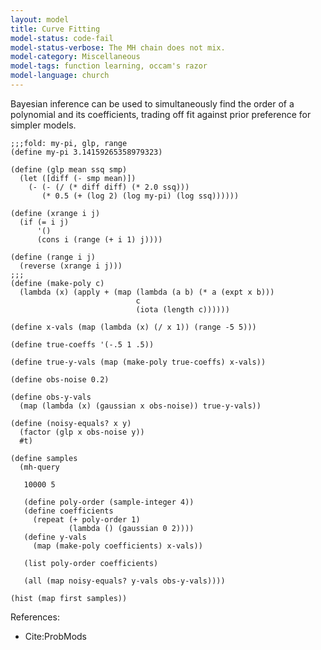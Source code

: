 ```yaml
---
layout: model
title: Curve Fitting
model-status: code-fail
model-status-verbose: The MH chain does not mix.
model-category: Miscellaneous
model-tags: function learning, occam's razor
model-language: church
---
```


Bayesian inference can be used to simultaneously find the order of
a polynomial and its coefficients, trading off fit against prior
preference for simpler models.

    ;;;fold: my-pi, glp, range
    (define my-pi 3.14159265358979323)
    
    (define (glp mean ssq smp)
      (let ([diff (- smp mean)])
        (- (- (/ (* diff diff) (* 2.0 ssq)))
           (* 0.5 (+ (log 2) (log my-pi) (log ssq))))))
    
    (define (xrange i j)
      (if (= i j)
          '()
          (cons i (range (+ i 1) j))))
    
    (define (range i j)
      (reverse (xrange i j)))
    ;;;
    (define (make-poly c)
      (lambda (x) (apply + (map (lambda (a b) (* a (expt x b)))
                                c
                                (iota (length c))))))
    
    (define x-vals (map (lambda (x) (/ x 1)) (range -5 5)))
    
    (define true-coeffs '(-.5 1 .5))
    
    (define true-y-vals (map (make-poly true-coeffs) x-vals))
    
    (define obs-noise 0.2)
    
    (define obs-y-vals
      (map (lambda (x) (gaussian x obs-noise)) true-y-vals))
    
    (define (noisy-equals? x y)
      (factor (glp x obs-noise y))
      #t)
    
    (define samples
      (mh-query 
       
       10000 5
       
       (define poly-order (sample-integer 4))
       (define coefficients
         (repeat (+ poly-order 1)
                 (lambda () (gaussian 0 2))))
       (define y-vals
         (map (make-poly coefficients) x-vals))
       
       (list poly-order coefficients)
       
       (all (map noisy-equals? y-vals obs-y-vals))))
    
    (hist (map first samples))

References:

- Cite:ProbMods

